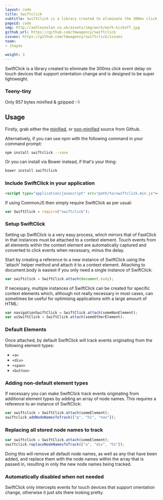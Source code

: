 ```yaml
---
layout: code
title: Swiftclick
subtitle: SwiftClick is a library created to eliminate the 300ms click event delay on touch devices that support orientation change and is designed to be super lightweight.
pageid: code
img: http://ashleynolan.co.uk/assets/img/work/work-kickoff.jpg
github_url: https://github.com/tmwagency/swiftclick
issues: https://github.com/tmwagency/swiftclick/issues
team:
- ihayes

weight: 3
---
```


SwiftClick is a library created to eliminate the 300ms click event delay on touch devices that support orientation change and is designed to be super lightweight.


### Teeny-tiny
Only 957 bytes minified & gzipped :-)

## Usage

Firstly, grab either the [minified](https://raw2.github.com/tmwagency/swiftclick/master/js/dist/swiftclick.min.js), or [non-minified](https://raw2.github.com/tmwagency/swiftclick/master/js/libs/swiftclick.js) source from Github.

Alternatively, if you can use npm with the following command in your command prompt:

```sh
npm install swiftclick --save
```

Or you can install via Bower instead, if that's your thing:

```sh
bower install swiftclick
```

### Include SwiftClick in your application
```html
<script type="application/javascript" src="path/to/swiftclick.min.js"></script>
```

If using CommonJS then simply require SwiftClick as per usual:

```javascript
var SwiftClick = require("swiftclick");
```

### Setup SwiftClick

Setting up SwiftClick is a very easy process, which mirrors that of FastClick in that instances must be attached to a context element. Touch events from all elements within the context element are automatically captured and converted to click events when necessary, minus the delay.

Start by creating a reference to a new instance of SwiftClick using the 'attach' helper method and attach it to a context element. Attaching to document.body is easiest if you only need a single instance of SwiftClick:

```js
var swiftclick = SwiftClick.attach(document.body);
```

If necessary, multiple instances of SwiftClick can be created for specific context elements which, although not really necessary in most cases, can sometimes be useful for optimising applications with a large amount of HTML:

```js
var navigationSwiftClick = SwiftClick.attach(someNavElement);
var uiSwiftClick = SwiftClick.attach(someOtherElement);
```

### Default Elements
Once attached, by default SwiftClick will track events originating from the following element types:

- `<a>`
- `<div>`
- `<span>`
- `<button>`


### Adding non-default element types
If necessary you can make SwiftClick track events originating from additional element types by adding an array of node names. This requires a reference to an instance of SwiftClick:

```js
var swiftclick = SwiftClick.attach(someElement);
swiftclick.addNodeNamesToTrack(["p", "h1", "nav"]);
```

### Replacing all stored node names to track

```js
var swiftclick = SwiftClick.attach(someElement);
swiftclick.replaceNodeNamesToTrack(["a", "div", "h1"]);
```

Doing this will remove all default node names, as well as any that have been added, and replace them with the node names within the array that is passed in, resulting in only the new node names being tracked.


### Automatically disabled when not needed
SwiftClick only intercepts events for touch devices that support orientation change, otherwise it just sits there looking pretty.
